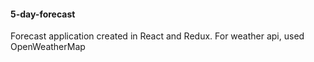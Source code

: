 #### 5-day-forecast

Forecast application created in React and Redux. 
For weather api, used OpenWeatherMap
